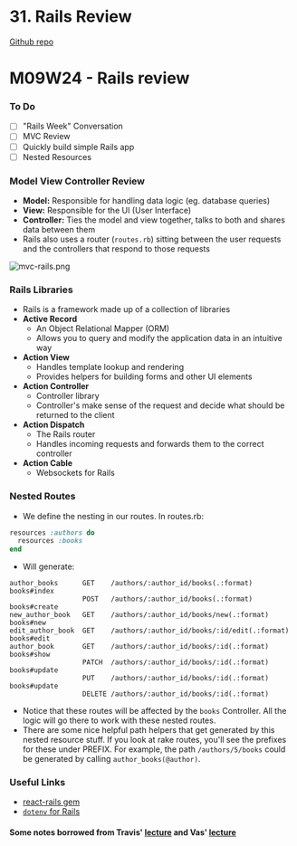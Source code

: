 # 31. Rails Review

[Github repo](https://mandrillapp.com/track/click/30244704/github.com?p=eyJzIjoiTHJ1ZHFIcE52THFzeWIwVWJfTVpqbUtJajhRIiwidiI6MSwicCI6IntcInVcIjozMDI0NDcwNCxcInZcIjoxLFwidXJsXCI6XCJodHRwczpcXFwvXFxcL2dpdGh1Yi5jb21cXFwvc2VuaG9yZ29tZXNcXFwvbGVjdHVyZXMtZmxleC1qdW5lLTEyLWV2ZVwiLFwiaWRcIjpcImFhYjgzMzE1NmY4NjQzNGQ5ZjRkZGZjNWE0MzQ2YTRiXCIsXCJ1cmxfaWRzXCI6W1wiNzlkMjM0MTViYjEwZGQyMDM3NTNkMjA0ZGJjNmMwYzMzYTViNWMxMVwiXX0ifQ)

# M09W24 - Rails review

### To Do

- [ ] "Rails Week" Conversation
- [ ] MVC Review
- [ ] Quickly build simple Rails app
- [ ] Nested Resources

### Model View Controller Review

- **Model:** Responsible for handling data logic (eg. database queries)
- **View:** Responsible for the UI (User Interface)
- **Controller:** Ties the model and view together, talks to both and shares data between them
- Rails also uses a router (`routes.rb`) sitting between the user requests and the controllers that respond to those requests

![mvc-rails.png](31.%20Rails%20Review.assets/mvc-rails.png)

### Rails Libraries

- Rails is a framework made up of a collection of libraries
- **Active Record**
   - An Object Relational Mapper (ORM)
   - Allows you to query and modify the application data in an intuitive way
- **Action View**
   - Handles template lookup and rendering
   - Provides helpers for building forms and other UI elements
- **Action Controller**
   - Controller library
   - Controller's make sense of the request and decide what should be returned to the client
- **Action Dispatch**
   - The Rails router
   - Handles incoming requests and forwards them to the correct controller
- **Action Cable**
   - Websockets for Rails

### Nested Routes

- We define the nesting in our routes. In routes.rb:

```ruby
resources :authors do
  resources :books
end
```

- Will generate:

```other
author_books      GET    /authors/:author_id/books(.:format)          books#index
                  POST   /authors/:author_id/books(.:format)          books#create
new_author_book   GET    /authors/:author_id/books/new(.:format)      books#new
edit_author_book  GET    /authors/:author_id/books/:id/edit(.:format) books#edit
author_book       GET    /authors/:author_id/books/:id(.:format)      books#show
                  PATCH  /authors/:author_id/books/:id(.:format)      books#update
                  PUT    /authors/:author_id/books/:id(.:format)      books#update
                  DELETE /authors/:author_id/books/:id(.:format)
```

- Notice that these routes will be affected by the `books` Controller. All the logic will go there to work with these nested routes.
- There are some nice helpful path helpers that get generated by this nested resource stuff. If you look at rake routes, you'll see the prefixes for these under PREFIX. For example, the path `/authors/5/books` could be generated by calling `author_books(@author)`.

### Useful Links

- [react-rails gem](https://mandrillapp.com/track/click/30244704/github.com?p=eyJzIjoiWlpuZ1Z1Z3huMHBhbFZYOXFkSlFVdjRITlZFIiwidiI6MSwicCI6IntcInVcIjozMDI0NDcwNCxcInZcIjoxLFwidXJsXCI6XCJodHRwczpcXFwvXFxcL2dpdGh1Yi5jb21cXFwvcmVhY3Rqc1xcXC9yZWFjdC1yYWlsc1wiLFwiaWRcIjpcImFhYjgzMzE1NmY4NjQzNGQ5ZjRkZGZjNWE0MzQ2YTRiXCIsXCJ1cmxfaWRzXCI6W1wiMGVmNmE0MmYyNGU0Y2RhOGQ4ODA1YWEwOGRhZjg2NDBiMTg2YzAxM1wiXX0ifQ)
- [`dotenv` for Rails](https://mandrillapp.com/track/click/30244704/github.com?p=eyJzIjoiaWhodlQ1YTNISFpGd0Y1eGFYNWZSSXhnQ21ZIiwidiI6MSwicCI6IntcInVcIjozMDI0NDcwNCxcInZcIjoxLFwidXJsXCI6XCJodHRwczpcXFwvXFxcL2dpdGh1Yi5jb21cXFwvYmtlZXBlcnNcXFwvZG90ZW52XCIsXCJpZFwiOlwiYWFiODMzMTU2Zjg2NDM0ZDlmNGRkZmM1YTQzNDZhNGJcIixcInVybF9pZHNcIjpbXCIxZWEzOThiNzkwMDEwMDIzMDU5MTY1NTM5YTBlMDRiZGViYWQ5NWZmXCJdfSJ9)

#### Some notes borrowed from Travis' [lecture](https://mandrillapp.com/track/click/30244704/github.com?p=eyJzIjoiNEpDMTItSkhUT3U3cG9UREo2YmVfNEpFZE5zIiwidiI6MSwicCI6IntcInVcIjozMDI0NDcwNCxcInZcIjoxLFwidXJsXCI6XCJodHRwczpcXFwvXFxcL2dpdGh1Yi5jb21cXFwvdGJvcnNhXFxcL2xlY3R1cmVzXFxcL2Jsb2JcXFwvbWFzdGVyXFxcL3dlZWsxMFxcXC9kYXkxXFxcL25vdGVzLm1kXCIsXCJpZFwiOlwiYWFiODMzMTU2Zjg2NDM0ZDlmNGRkZmM1YTQzNDZhNGJcIixcInVybF9pZHNcIjpbXCIzZDUxZDQyNTE2NzMxZjQ2N2I2N2QzMTFmOGRiM2I4MmRkNjRhYjg2XCJdfSJ9) and Vas' [lecture](https://mandrillapp.com/track/click/30244704/web.compass.lighthouselabs.ca?p=eyJzIjoiUUdZS0F6RkQzVzY2cFVObG1tRGtSekZUUmJNIiwidiI6MSwicCI6IntcInVcIjozMDI0NDcwNCxcInZcIjoxLFwidXJsXCI6XCJodHRwczpcXFwvXFxcL3dlYi5jb21wYXNzLmxpZ2h0aG91c2VsYWJzLmNhXFxcL2FjdGl2aXRpZXNcXFwvNDMzXFxcL2xlY3R1cmVzXFxcLzMwMjJcIixcImlkXCI6XCJhYWI4MzMxNTZmODY0MzRkOWY0ZGRmYzVhNDM0NmE0YlwiLFwidXJsX2lkc1wiOltcImZiYWM3MTQ2MWU0ZDE3NDcyNjAwYWE3NWUxNmYwM2Y0NThjN2JkZmZcIl19In0)

